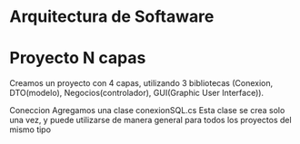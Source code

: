 # Arquitectura de Softaware

# Proyecto N capas

Creamos un proyecto con 4 capas, utilizando 3 bibliotecas (Conexion, 
DTO(modelo), Negocios(controlador), GUI(Graphic User Interface)).

Coneccion
Agregamos una clase conexionSQL.cs
Esta clase se crea solo una vez, y puede utilizarse de manera general 
para todos los proyectos del mismo tipo
